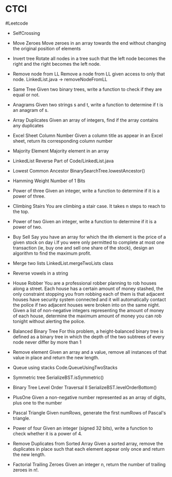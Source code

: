 # CTCI

#Leetcode
- SelfCrossing

- Move Zeroes
  Move zeroes in an array towards the end without changing the original position of elements
  
- Invert tree
  Rotate all nodes in a tree such that the left node becomes the right and the right becomes the left node.
  
- Remove node from LL
  Remove a node from LL given access to only that node. LinkedList.java -> removeNodeFromLL
  
- Same Tree
  Given two binary trees, write a function to check if they are equal or not.
  
- Anagrams
  Given two strings s and t, write a function to determine if t is an anagram of s.
  
- Array Duplicates
  Given an array of integers, find if the array contains any duplicates
  
- Excel Sheet Column Number
  Given a column title as appear in an Excel sheet, return its corresponding column number
  
- Majority Element
  Majority element in an array
  
- LinkedList Reverse
  Part of Code/LinkedList.java
  
- Lowest Common Ancestor
  BinarySearchTree.lowestAncestor()
  
- Hamming Weight 
  Number of 1 Bits
  
- Power of three
  Given an integer, write a function to determine if it is a power of three.
  
- Climbing Stairs
  You are climbing a stair case. It takes n steps to reach to the top.
  
- Power of two 
  Given an integer, write a function to determine if it is a power of two.
  
- Buy Sell 
  Say you have an array for which the ith element is the price of a given stock on day i.If you were only permitted to complete at most one transaction (ie, buy one and sell one share of the stock), design an algorithm to find the maximum profit.
  
- Merge two lists
  LinkedList.mergeTwoLists class

- Reverse vowels in a string

- House Robber
  You are a professional robber planning to rob houses along a street. Each house has a certain amount of money stashed, the only constraint stopping you from robbing each of them is that adjacent houses have security system connected and it will automatically contact the police if two adjacent houses were broken into on the same night.
  Given a list of non-negative integers representing the amount of money of each house, determine the maximum amount of money you can rob tonight without alerting the police.

- Balanced Binary Tree
  For this problem, a height-balanced binary tree is defined as a binary tree in which the depth of the two subtrees of every node never differ by more than 1

- Remove element
  Given an array and a value, remove all instances of that value in place and return the new length.

- Queue using stacks 
  Code.QueueUsingTwoStacks

- Symmetric tree
  SerializeBST.isSymmetric()

- Binary Tree Level Order Traversal II
  SerializeBST.levelOrderBottom()

- PlusOne
  Given a non-negative number represented as an array of digits, plus one to the number

- Pascal Triangle
  Given numRows, generate the first numRows of Pascal's triangle.

- Power of four
  Given an integer (signed 32 bits), write a function to check whether it is a power of 4.

- Remove Duplicates from Sorted Array
  Given a sorted array, remove the duplicates in place such that each element appear only once and return the new length.
  
- Factorial Trailing Zeroes
  Given an integer n, return the number of trailing zeroes in n!.
   